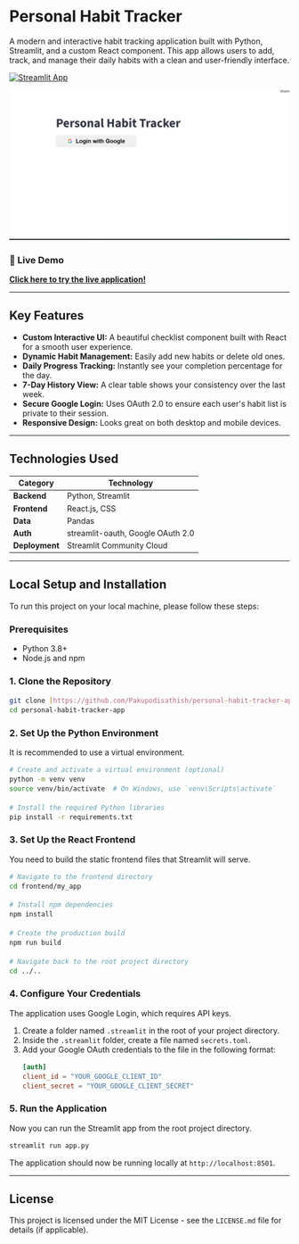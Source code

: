 # Personal Habit Tracker

A modern and interactive habit tracking application built with Python, Streamlit, and a custom React component. This app allows users to add, track, and manage their daily habits with a clean and user-friendly interface.

[![Streamlit App](https://static.streamlit.io/badges/streamlit_badge_black_white.svg)](https://personal-habit-tracker-app-krvmn7pnh8jmm4dvabbtge.streamlit.app/)

![Habit Tracker Screenshot](https://github.com/Pakupodisathish/personal-habit-tracker-app/blob/main/interface_screenshot_1.png?raw=true)

### 🔴 Live Demo

**[Click here to try the live application!](https://personal-habit-tracker-app-krvmn7pnh8jmm4dvabbtge.streamlit.app/)**

---

## Key Features

* **Custom Interactive UI:** A beautiful checklist component built with React for a smooth user experience.
* **Dynamic Habit Management:** Easily add new habits or delete old ones.
* **Daily Progress Tracking:** Instantly see your completion percentage for the day.
* **7-Day History View:** A clear table shows your consistency over the last week.
* **Secure Google Login:** Uses OAuth 2.0 to ensure each user's habit list is private to their session.
* **Responsive Design:** Looks great on both desktop and mobile devices.

---

## Technologies Used

| Category     | Technology                        |
|--------------|-----------------------------------|
| **Backend** | Python, Streamlit                 |
| **Frontend** | React.js, CSS                     |
| **Data** | Pandas                            |
| **Auth** | streamlit-oauth, Google OAuth 2.0 |
| **Deployment**| Streamlit Community Cloud         |

---

## Local Setup and Installation

To run this project on your local machine, please follow these steps:

### Prerequisites

* Python 3.8+
* Node.js and npm

### 1. Clone the Repository

```bash
git clone [https://github.com/Pakupodisathish/personal-habit-tracker-app.git](https://github.com/Pakupodisathish/personal-habit-tracker-app.git)
cd personal-habit-tracker-app
```

### 2. Set Up the Python Environment

It is recommended to use a virtual environment.

```bash
# Create and activate a virtual environment (optional)
python -m venv venv
source venv/bin/activate  # On Windows, use `venv\Scripts\activate`

# Install the required Python libraries
pip install -r requirements.txt
```

### 3. Set Up the React Frontend

You need to build the static frontend files that Streamlit will serve.

```bash
# Navigate to the frontend directory
cd frontend/my_app

# Install npm dependencies
npm install

# Create the production build
npm run build

# Navigate back to the root project directory
cd ../..
```

### 4. Configure Your Credentials

The application uses Google Login, which requires API keys.

1.  Create a folder named `.streamlit` in the root of your project directory.
2.  Inside the `.streamlit` folder, create a file named `secrets.toml`.
3.  Add your Google OAuth credentials to the file in the following format:
    ```toml
    [auth]
    client_id = "YOUR_GOOGLE_CLIENT_ID"
    client_secret = "YOUR_GOOGLE_CLIENT_SECRET"
    ```

### 5. Run the Application

Now you can run the Streamlit app from the root project directory.

```bash
streamlit run app.py
```

The application should now be running locally at `http://localhost:8501`.

---

## License

This project is licensed under the MIT License - see the `LICENSE.md` file for details (if applicable).
